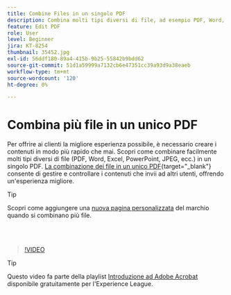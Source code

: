 ```yaml
---
title: Combine Files in un singolo PDF
description: Combina molti tipi diversi di file, ad esempio PDF, Word, Excel, PowerPoint o JPEG in un unico PDF
feature: Edit PDF
role: User
level: Beginner
jira: KT-8254
thumbnail: 35452.jpg
exl-id: 56ddf180-89a4-415b-9b25-55842b9bdd62
source-git-commit: 51d1a59999a7132cb6e47351cc39a93d9a38eaeb
workflow-type: tm+mt
source-wordcount: '120'
ht-degree: 0%

---
```


# Combina più file in un unico PDF

Per offrire ai clienti la migliore esperienza possibile, è necessario creare i contenuti in modo più rapido che mai. Scopri come combinare facilmente molti tipi diversi di file (PDF, Word, Excel, PowerPoint, JPEG, ecc.) in un singolo PDF. [La combinazione dei file in un unico PDF](https://www.adobe.com/acrobat/online/merge-pdf.html){target="_blank"} consente di gestire e controllare i contenuti che invii ad altri utenti, offrendo un&#39;esperienza migliore.

>[!TIP]
>
>Scopri come aggiungere una [nuova pagina personalizzata](add-custom-page.md) del marchio quando si combinano più file.

<br> 

>[!VIDEO](https://video.tv.adobe.com/v/35452?quality=12&learn=on&hidetitle=true)

>[!TIP]
>
>Questo video fa parte della playlist [Introduzione ad Adobe Acrobat](https://experienceleague.adobe.com/en/playlists/acrobat-get-started-business-users) disponibile gratuitamente per l&#39;Experience League.
